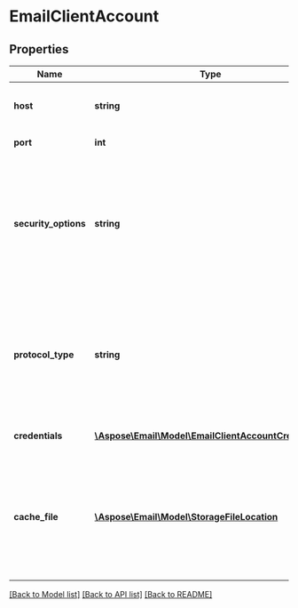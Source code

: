 # EmailClientAccount

## Properties
Name | Type | Description | Notes
------------ | ------------- | ------------- | -------------
**host** | **string** | Mail server host name or IP address | 
**port** | **int** | Mail server port | 
**security_options** | **string** | Email account security mode Enum, available values: None, SSLExplicit, SSLImplicit, SSLAuto, Auto | 
**protocol_type** | **string** | Type of connection protocol. Enum, available values: IMAP, POP3, SMTP, EWS, WebDav | 
**credentials** | [**\Aspose\Email\Model\EmailClientAccountCredentials**](EmailClientAccountCredentials.md) | Email client account credentials | 
**cache_file** | [**\Aspose\Email\Model\StorageFileLocation**](StorageFileLocation.md) | File with messages cache. Used to provide extra functions, which are not supported by account | [optional] 



[[Back to Model list]](README.md#documentation-for-models) [[Back to API list]](README.md#documentation-for-api-endpoints) [[Back to README]](README.md)



